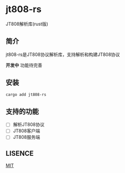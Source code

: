 # jt808-rs
JT808解析库(rust版)

## 简介

jt808-rs是JT808协议解析库，支持解析和构建JT808协议

**开发中** 功能待完善

## 安装

```sh
cargo add jt808-rs
```

## 支持的功能

- [ ] 解析JT808协议
- [ ] JT808客户端
- [ ] JT808服务端

## LISENCE

[MIT](LISENCE)
